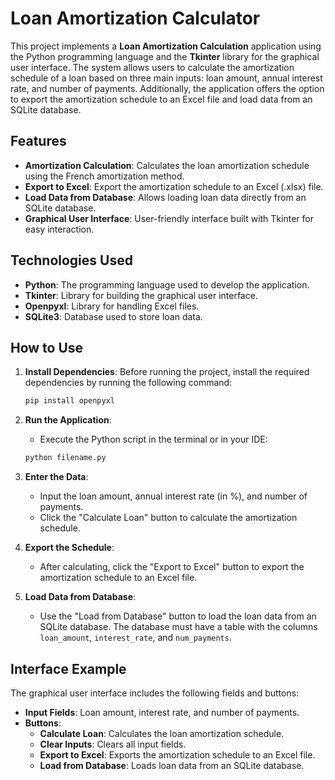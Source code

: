 # Loan Amortization Calculator

This project implements a **Loan Amortization Calculation** application using the Python programming language and the **Tkinter** library for the graphical user interface. The system allows users to calculate the amortization schedule of a loan based on three main inputs: loan amount, annual interest rate, and number of payments. Additionally, the application offers the option to export the amortization schedule to an Excel file and load data from an SQLite database.

## Features

- **Amortization Calculation**: Calculates the loan amortization schedule using the French amortization method.
- **Export to Excel**: Export the amortization schedule to an Excel (.xlsx) file.
- **Load Data from Database**: Allows loading loan data directly from an SQLite database.
- **Graphical User Interface**: User-friendly interface built with Tkinter for easy interaction.

## Technologies Used

- **Python**: The programming language used to develop the application.
- **Tkinter**: Library for building the graphical user interface.
- **Openpyxl**: Library for handling Excel files.
- **SQLite3**: Database used to store loan data.

## How to Use

1. **Install Dependencies**: Before running the project, install the required dependencies by running the following command:

    ```bash
    pip install openpyxl
    ```

2. **Run the Application**:
    - Execute the Python script in the terminal or in your IDE:

    ```bash
    python filename.py
    ```

3. **Enter the Data**:
    - Input the loan amount, annual interest rate (in %), and number of payments.
    - Click the "Calculate Loan" button to calculate the amortization schedule.

4. **Export the Schedule**:
    - After calculating, click the "Export to Excel" button to export the amortization schedule to an Excel file.

5. **Load Data from Database**:
    - Use the "Load from Database" button to load the loan data from an SQLite database. The database must have a table with the columns `loan_amount`, `interest_rate`, and `num_payments`.

## Interface Example

The graphical user interface includes the following fields and buttons:

- **Input Fields**: Loan amount, interest rate, and number of payments.
- **Buttons**:
    - **Calculate Loan**: Calculates the loan amortization schedule.
    - **Clear Inputs**: Clears all input fields.
    - **Export to Excel**: Exports the amortization schedule to an Excel file.
    - **Load from Database**: Loads loan data from an SQLite database.
